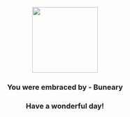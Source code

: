 <p align="center">
    <img src="https://raw.githubusercontent.com/PokeAPI/sprites/master/sprites/pokemon/427.png" width="150" height="150">
</p>
<h3 align="center">You were embraced by - <b>Buneary</b></h3>
<h3 align="center">Have a wonderful day!</h3>
